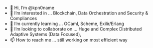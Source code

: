 - 👋 Hi, I’m @kpn0name
- 👀 I’m interested in ... Blockchain, Data Orchestration and Security & Compliances
- 🌱 I’m currently learning ... OCaml, Scheme, Exilir/Erlang
- 💞️ I’m looking to collaborate on ... Huge and Complex Distributed Adaptive Systems (Data Focused), 
- 📫 How to reach me ... still working on most efficient way

<!---
kpn0name/kpn0name is a ✨ special ✨ repository because its `README.md` (this file) appears on your GitHub profile.
You can click the Preview link to take a look at your changes.
--->
